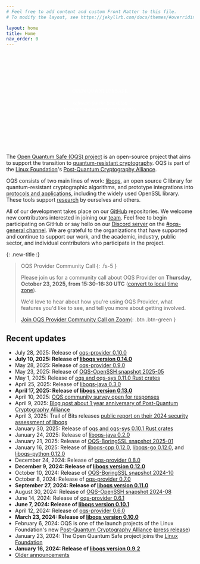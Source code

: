 ```yaml
---
# Feel free to add content and custom Front Matter to this file.
# To modify the layout, see https://jekyllrb.com/docs/themes/#overriding-theme-defaults

layout: home
title: Home
nav_order: 0
---
```


<div style="background-image: url('{{site.baseurl}}/img/header-bg.jpg'); background-size: cover; color: white; text-align: center; padding-top: 6rem; padding-bottom: 6rem;">
<div class="fs-10 fw-700" style="color: white; font-family: 'Montserrat'; text-transform: uppercase;">Open Quantum Safe</div>
<br />
<div class="fs-6" style="color: white; font-family: 'Droid Serif';"><i>software for the transition <br>to quantum-resistant cryptography</i></div>
</div>

The [Open Quantum Safe (OQS) project](about) is an open-source project that aims to support the transition to [quantum-resistant cryptography](post-quantum-crypto). OQS is part of the [Linux Foundation](https://www.linuxfoundation.org/)'s [Post-Quantum Cryptography Alliance](https://pqca.org/).

OQS consists of two main lines of work: [liboqs](liboqs), an open source C library for quantum-resistant cryptographic algorithms, and prototype integrations into [protocols and applications](applications), including the widely used OpenSSL library.  These tools support [research](research) by ourselves and others.

All of our development takes place on our [GitHub](https://github.com/open-quantum-safe) repositories.  We welcome new contributors interested in joining our [team](team).  Feel free to begin participating on GitHub or say hello on our [Discord server](https://discord.gg/qRfMantKwc) on the [#oqs-general channel](https://discord.com/channels/1202723482224295936/1203395992003678238).  We are grateful to the organizations that have supported and continue to support our work, and the academic, industry, public sector, and individual contributors who participate in the project.

{: .new-title :}
> OQS Provider Community Call
> {: .fs-5 }
>
> Please join us for a community call about OQS Provider on <b>Thursday, October 23, 2025, from 15:30–16:30 UTC</b> ([convert to local time zone](https://www.timeanddate.com/worldclock/fixedtime.html?msg=OQS+Provider+Community+Call&iso=20251023T1530&p1=1440&ah=1)). 
> 
> We'd love to hear about how you're using OQS Provider, what features you'd like to see, and tell you more about getting involved.
>
> [Join OQS Provider Community Call on Zoom](https://zoom-lfx.platform.linuxfoundation.org/meetings/pqca?view=week&occurrence=97026454777){: .btn .btn-green }

## Recent updates

- July 28, 2025: Release of [oqs-provider 0.10.0](https://github.com/open-quantum-safe/oqs-provider/releases/tag/0.10.0)
- <b>July 10, 2025: Release of [liboqs version 0.14.0](https://github.com/open-quantum-safe/liboqs/releases/tag/0.14.0)</b>
- May 28, 2025: Release of [oqs-provider 0.9.0](https://github.com/open-quantum-safe/oqs-provider/releases/tag/0.9.0)
- May 23, 2025: Release of [OQS-OpenSSH snapshot 2025-05](https://github.com/open-quantum-safe/openssh/releases/tag/OQS-OpenSSH-snapshot-2025-05)
- May 1, 2025: Release of [oqs and oqs-sys 0.11.0 Rust crates](https://github.com/open-quantum-safe/liboqs-rust/releases/tag/v0.11.0)
- April 25, 2025: Release of [liboqs-java 0.3.0](https://github.com/open-quantum-safe/liboqs-java/releases/tag/0.3.0)
- <b>April 17, 2025: Release of [liboqs version 0.13.0](https://github.com/open-quantum-safe/liboqs/releases/tag/0.13.0)</b>
- April 10, 2025: [OQS community survey open for responses](https://linuxfoundation.surveymonkey.com/r/oqssurvey)
- April 9, 2025: [Blog post about 1 year anniversary of Post-Quantum Cryptography Alliance](https://pqca.org/blog/2025/post-quantum-cryptography-alliance-one-year-anniversary/)
- April 3, 2025: Trail of Bits releases [public report on their 2024 security assessment of liboqs](https://github.com/trailofbits/publications/blob/master/reviews/2025-04-quantum-open-safe-liboqs-securityreview.pdf)
- January 30, 2025: Release of [oqs and oqs-sys 0.10.1 Rust crates](https://github.com/open-quantum-safe/liboqs-rust/releases/tag/v0.10.1)
- January 24, 2025: Release of [liboqs-java 0.2.0](https://github.com/open-quantum-safe/liboqs-java/releases/tag/0.2.0)
- January 21, 2025: Release of [OQS-BoringSSL snapshot 2025-01](https://github.com/open-quantum-safe/boringssl/releases/tag/OQS-BoringSSL-snapshot-2025-01)
- January 16, 2025: Release of [liboqs-cpp 0.12.0](https://github.com/open-quantum-safe/liboqs-cpp/releases/tag/0.12.0), [liboqs-go 0.12.0](https://github.com/open-quantum-safe/liboqs-go/releases/tag/0.12.0), and [liboqs-python 0.12.0](https://github.com/open-quantum-safe/liboqs-python/releases/tag/0.12.0)
- December 24, 2024: Release of [oqs-provider 0.8.0](https://github.com/open-quantum-safe/oqs-provider/releases/tag/0.8.0)
- <b>December 9, 2024: Release of [liboqs version 0.12.0](https://github.com/open-quantum-safe/liboqs/releases/tag/0.12.0)</b>
- October 10, 2024: Release of [OQS-BoringSSL snapshot 2024-10](https://github.com/open-quantum-safe/boringssl/releases/tag/OQS-BoringSSL-snapshot-2024-10)
- October 8, 2024: Release of [oqs-provider 0.7.0](https://github.com/open-quantum-safe/oqs-provider/releases/tag/0.7.0)
- <b>September 27, 2024: Release of [liboqs version 0.11.0](https://github.com/open-quantum-safe/liboqs/releases/tag/0.11.0)</b>
- August 30, 2024: Release of [OQS-OpenSSH snapshot 2024-08](https://github.com/open-quantum-safe/openssh/releases/tag/OQS-OpenSSH-snapshot-2024-08)
- June 14, 2024: Release of [oqs-provider 0.6.1](https://github.com/open-quantum-safe/oqs-provider/releases/tag/0.6.1)
- <b>June 7, 2024: Release of [liboqs version 0.10.1](https://github.com/open-quantum-safe/liboqs/releases/tag/0.10.1)</b>
- April 12, 2024: Release of [oqs-provider 0.6.0](https://github.com/open-quantum-safe/oqs-provider/releases/tag/0.6.0)
- <b>March 23, 2024: Release of [liboqs version 0.10.0](https://github.com/open-quantum-safe/liboqs/releases/tag/0.10.0)</b>
- February 6, 2024: OQS is one of the launch projects of the Linux Foundation's new [Post-Quantum Cryptography Alliance](https://pqca.org/) ([press release](https://www.linuxfoundation.org/press/announcing-the-post-quantum-cryptography-alliance-pqca))
- January 23, 2024: The Open Quantum Safe project joins the [Linux Foundation](https://www.linuxfoundation.org/)
- <b>January 16, 2024: Release of [liboqs version 0.9.2](https://github.com/open-quantum-safe/liboqs/releases/tag/0.9.2)</b>
- [Older announcements](news/index.html)

